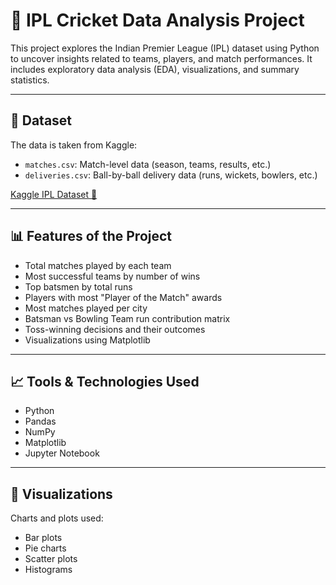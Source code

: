 # 🏏 IPL Cricket Data Analysis Project

This project explores the Indian Premier League (IPL) dataset using Python to uncover insights related to teams, players, and match performances. It includes exploratory data analysis (EDA), visualizations, and summary statistics.

---

## 📂 Dataset

The data is taken from Kaggle:
- `matches.csv`: Match-level data (season, teams, results, etc.)
- `deliveries.csv`: Ball-by-ball delivery data (runs, wickets, bowlers, etc.)

[Kaggle IPL Dataset 📎](https://www.kaggle.com/datasets/nowke9/ipldata)

---

## 📊 Features of the Project

- Total matches played by each team
- Most successful teams by number of wins
- Top batsmen by total runs
- Players with most "Player of the Match" awards
- Most matches played per city
- Batsman vs Bowling Team run contribution matrix
- Toss-winning decisions and their outcomes
- Visualizations using Matplotlib 

---

## 📈 Tools & Technologies Used

- Python
- Pandas
- NumPy
- Matplotlib
- Jupyter Notebook

---

## 📸 Visualizations

Charts and plots used:
- Bar plots
- Pie charts
- Scatter plots
- Histograms
